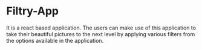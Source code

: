 # Filtry-App
It is a react based application. The users can make use of this application to take their beautiful pictures to the next level by applying various filters from the options available in the application.
